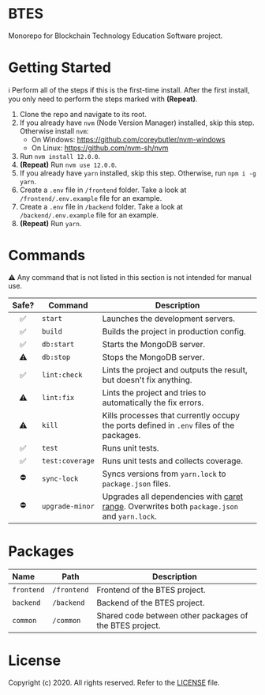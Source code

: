 # BTES
Monorepo for Blockchain Technology Education Software project.

# Getting Started
ℹ Perform all of the steps if this is the first-time install. After the first install, you only need to perform the steps marked with **(Repeat)**.

1. Clone the repo and navigate to its root.
1. If you already have `nvm` (Node Version Manager) installed, skip this step. Otherwise install `nvm`:
    * On Windows: https://github.com/coreybutler/nvm-windows
    * On Linux: https://github.com/nvm-sh/nvm
1. Run `nvm install 12.0.0`.
1. **(Repeat)** Run `nvm use 12.0.0`.
1. If you already have `yarn` installed, skip this step. Otherwise, run `npm i -g yarn`.
1. Create a `.env` file in `/frontend` folder. Take a look at `/frontend/.env.example` file for an example.
1. Create a `.env` file in `/backend` folder. Take a look at `/backend/.env.example` file for an example.
1. **(Repeat)** Run `yarn`.

# Commands
⚠ Any command that is not listed in this section is not intended for manual use.

|Safe?|Command|Description|
|:-:|-|-|
|✅|`start`|Launches the development servers.|
|✅|`build`|Builds the project in production config.|
|✅|`db:start`|Starts the MongoDB server.|
|⚠|`db:stop`|Stops the MongoDB server.|
|✅|`lint:check`|Lints the project and outputs the result, but doesn't fix anything.|
|⚠|`lint:fix`|Lints the project and tries to automatically the fix errors.|
|⚠|`kill`|Kills processes that currently occupy the ports defined in `.env` files of the packages.|
|✅|`test`|Runs unit tests.|
|✅|`test:coverage`|Runs unit tests and collects coverage.|
|⛔|`sync-lock`|Syncs versions from `yarn.lock` to `package.json` files.|
|⛔|`upgrade-minor`|Upgrades all dependencies with [caret range](https://stackoverflow.com/a/22345808/6301627). Overwrites both `package.json` and `yarn.lock`.|

# Packages
|Name|Path|Description|
|:-|-|-|
|`frontend`|`/frontend`|Frontend of the BTES project.|
|`backend`|`/backend`|Backend of the BTES project.|
|`common`|`/common`|Shared code between other packages of the BTES project.|

# License
Copyright (c) 2020. All rights reserved. Refer to the [LICENSE](/LICENSE) file.
